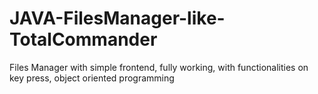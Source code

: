 # JAVA-FilesManager-like-TotalCommander
Files Manager with simple frontend, fully working, with functionalities on key press, object oriented programming
